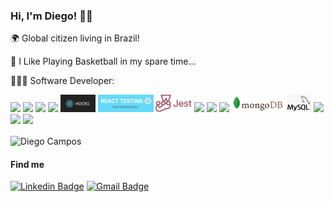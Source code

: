 <h3>Hi, I'm Diego! 🤘🏽</h3>
<p> 🌍 Global citizen living in Brazil!</p>
<p> 🏀 I Like Playing Basketball in my spare time...</p>
<p> 👩🏽‍💻 Software Developer:</p>
<p>
  <img src="https://img.shields.io/badge/javascript%20-%23323330.svg?&style=for-the-badge&logo=javascript&logoColor=%23F7DF1E" />
  <img src="https://i.pinimg.com/originals/c3/8e/e8/c38ee8475ee7f3680f706c56c3a1194c.png" height="28px" />
  <img src="https://img.shields.io/badge/react%20-%2320232a.svg?&style=for-the-badge&logo=react&logoColor=%2361DAFB" /> 
  <img src="https://img.shields.io/badge/redux%20-%23593d88.svg?&style=for-the-badge&logo=redux&logoColor=white" />
  <img src="images/hooks.png" height="28px" />
  <img src="images/rtl.png" height="28px"/>
  <img src="images/jest.png" height="28px"/> 
  <img src="https://img.shields.io/badge/html5%20-%23E34F26.svg?&style=for-the-badge&logo=html5&logoColor=white" />
  <img src="https://img.shields.io/badge/css3%20-%231572B6.svg?&style=for-the-badge&logo=css3&logoColor=white" />
  <img src="https://img.shields.io/badge/node.js%20-%2343853D.svg?&style=for-the-badge&logo=node.js&logoColor=white" />
  <img src="images/mongo.png" height="28px" />
  <img src="images/sql.png" height="28px" />
  <img src="https://www.cypress.io/static/cypress-io-logo-social-share-8fb8a1db3cdc0b289fad927694ecb415.png" height="28px" />
  <img src="https://miro.medium.com/max/1780/1*POcSb9jzwC8iNDEGQ0xhOQ.png" height="28px" />
  <img src="https://user-images.githubusercontent.com/21834/34442516-fb1a1a3c-ecc2-11e7-8fe8-530435f22336.jpg" height="28px" />
 
</p>

<p>
    <img align="center" src="https://github-readme-stats.vercel.app/api?username=diegocampos1&count_private=true&show_icons=true&theme=dark&icon_color=268bd2&title_color=268bd2" alt="Diego Campos" width="400"/>
</p>

<h4>Find me</h4>

[![Linkedin Badge](https://img.shields.io/badge/-LinkedIn-blue?style=flat-square&logo=Linkedin&logoColor=white&link=https://www.linkedin.com/in/diegomcampos/)](https://www.linkedin.com/in/diegomcampos/)
[![Gmail Badge](https://img.shields.io/badge/-Gmail-c14438?style=flat-square&logo=Gmail&logoColor=white&link=mailto:diegodiko05@gmail.com)](mailto:diegodiko05@gmail.com)
